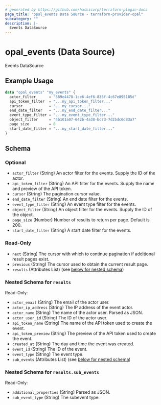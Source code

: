 ```yaml
---
# generated by https://github.com/hashicorp/terraform-plugin-docs
page_title: "opal_events Data Source - terraform-provider-opal"
subcategory: ""
description: |-
  Events DataSource
---
```


# opal_events (Data Source)

Events DataSource

## Example Usage

```terraform
data "opal_events" "my_events" {
  actor_filter      = "589e4478-1ce6-4ef6-835f-4c67e895185d"
  api_token_filter  = "...my_api_token_filter..."
  cursor            = "...my_cursor..."
  end_date_filter   = "...my_end_date_filter..."
  event_type_filter = "...my_event_type_filter..."
  object_filter     = "4b101a07-642b-4a38-bc73-7d2bdc6d83a7"
  page_size         = 8
  start_date_filter = "...my_start_date_filter..."
}
```

<!-- schema generated by tfplugindocs -->
## Schema

### Optional

- `actor_filter` (String) An actor filter for the events. Supply the ID of the actor.
- `api_token_filter` (String) An API filter for the events. Supply the name and preview of the API token.
- `cursor` (String) The pagination cursor value.
- `end_date_filter` (String) An end date filter for the events.
- `event_type_filter` (String) An event type filter for the events.
- `object_filter` (String) An object filter for the events. Supply the ID of the object.
- `page_size` (Number) Number of results to return per page. Default is 200.
- `start_date_filter` (String) A start date filter for the events.

### Read-Only

- `next` (String) The cursor with which to continue pagination if additional result pages exist.
- `previous` (String) The cursor used to obtain the current result page.
- `results` (Attributes List) (see [below for nested schema](#nestedatt--results))

<a id="nestedatt--results"></a>
### Nested Schema for `results`

Read-Only:

- `actor_email` (String) The email of the actor user.
- `actor_ip_address` (String) The IP address of the event actor.
- `actor_name` (String) The name of the actor user. Parsed as JSON.
- `actor_user_id` (String) The ID of the actor user.
- `api_token_name` (String) The name of the API token used to create the event.
- `api_token_preview` (String) The preview of the API token used to create the event.
- `created_at` (String) The day and time the event was created.
- `event_id` (String) The ID of the event.
- `event_type` (String) The event type.
- `sub_events` (Attributes List) (see [below for nested schema](#nestedatt--results--sub_events))

<a id="nestedatt--results--sub_events"></a>
### Nested Schema for `results.sub_events`

Read-Only:

- `additional_properties` (String) Parsed as JSON.
- `sub_event_type` (String) The subevent type.


